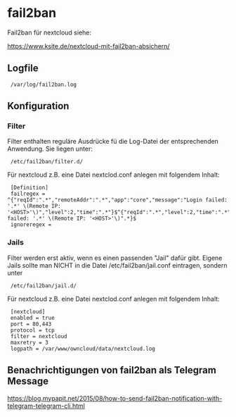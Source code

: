 # fail2ban

Fail2ban für nextcloud siehe:

https://www.ksite.de/nextcloud-mit-fail2ban-absichern/

## Logfile
     
     /var/log/fail2ban.log
     
## Konfiguration

### Filter

Filter enthalten reguläre Ausdrücke fü die Log-Datei der entsprechenden Anwendung.
Sie liegen unter:

     /etc/fail2ban/filter.d/
     
Für nextcloud z.B. eine Datei nextclod.conf anlegen mit folgendem Inhalt:
     
     [Definition]
     failregex = ^{"reqId":".*","remoteAddr":".*","app":"core","message":"Login failed: '.*' \(Remote IP: '<HOST>'\)","level":2,"time":".*"}$^{"reqId":".*","level":2,"time":".*","remoteAddr":".*","app":"core".*","message":"Login failed: '.*' \(Remote IP: '<HOST>'\)".*}$
     ignoreregex =
     
        
     
### Jails

Filter werden erst aktiv, wenn es einen passenden "Jail" dafür gibt.
Eigene Jails sollte man NICHT in die Datei /etc/fail2ban/jail.conf eintragen, sondern unter

     /etc/fail2ban/jail.d/
     
Für nextcloud z.B. eine Datei nextclod.conf anlegen mit folgendem Inhalt:

     [nextcloud]
     enabled = true
     port = 80,443
     protocol = tcp
     filter = nextcloud
     maxretry = 3
     logpath = /var/www/owncloud/data/nextcloud.log
     
     
## Benachrichtigungen von fail2ban als Telegram Message

https://blog.mypapit.net/2015/08/how-to-send-fail2ban-notification-with-telegram-telegram-cli.html

     
     
